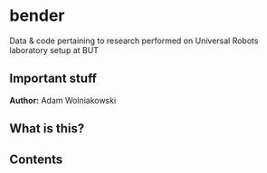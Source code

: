 bender
======
Data &amp; code pertaining to research performed on Universal Robots laboratory setup at BUT

Important stuff
---------------
**Author:** Adam Wolniakowski

What is this?
-------------

Contents
--------
